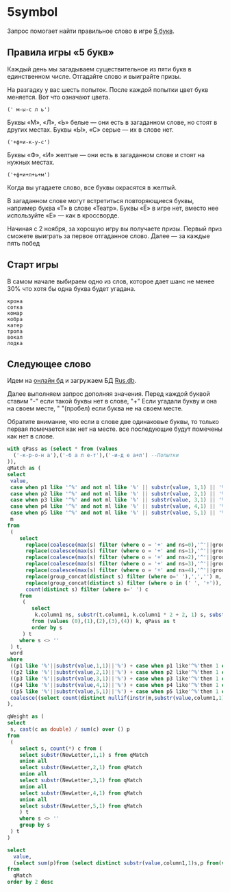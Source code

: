 # 5symbol

Запрос помогает найти правильное слово в игре [5 букв](https://5bukv.tinkoff.ru/). 

## Правила игры «5 букв»

Каждый день мы загадываем существительное из пяти букв в единственном числе.
Отгадайте слово и выиграйте призы.

На разгадку у вас шесть попыток. После каждой попытки цвет букв меняется. Вот что означают цвета.

```plain
(' м-ы-с л ь')
```

Буквы «М», «Л», «Ь» белые — они есть в загаданном слове, но стоят в других местах. Буквы «Ы», «С» серые — их в слове нет.

```plain
('+ф+и-к-у-с')
```

Буквы «Ф», «И» желтые — они есть в загаданном слове и стоят на нужных местах.

```plain
('+ф+и+л+ь+м')
```

Когда вы угадаете слово, все буквы окрасятся в желтый.

В загаданном слове могут встретиться повторяющиеся буквы, например буква «Т» в слове «Театр». Буквы «Ё» в игре нет, вместо нее используйте «Е» — как в кроссворде.

Начиная с 2 ноября, за хорошую игру вы получаете призы. Первый приз сможете выиграть за первое отгаданное слово. Далее — за каждые пять побед

## Старт игры

В самом начале выбираем одно из слов, которое дает шанс не менее 30% что хотя бы одна буква будет угадана.

```plain
крона
сотка
комар
кобра
катер
тропа
вокал
лодка
```

## Следующее слово

Идем на [онлайн бд](https://sqliteonline.com/) и загружаем БД [Rus.db](https://github.com/VASilaev/5symbol/blob/main/rus.db).

Далее выполняем запрос дополняя значения. Перед каждой буквой ставим "-" если такой буквы нет в слове, "+" Если угадали букву и она на своем месте, " "(пробел) если буква не на своем месте. 

Обратите внимание, что если в слове две одинаковые буквы, то только первая помечается как нет на месте. все последующие будут помечены как нет в слове.

```sql
with qPass as (select * from (values 		 
  ('-к-р-о-н а'),('-б а л е-т'),('-и-д е а+л') --Попытки
)),
qMatch as (
select 
 value,
 case when p1 like '^%' and not ml like '%' || substr(value, 1,1) || '%' then substr(value, 1,1) else '' end ||
 case when p2 like '^%' and not ml like '%' || substr(value, 2,1) || '%' then substr(value, 2,1) else '' end ||
 case when p3 like '^%' and not ml like '%' || substr(value, 3,1) || '%' then substr(value, 3,1) else '' end ||
 case when p4 like '^%' and not ml like '%' || substr(value, 4,1) || '%' then substr(value, 4,1) else '' end || 
 case when p5 like '^%' and not ml like '%' || substr(value, 5,1) || '%' then substr(value, 5,1) else '' end NewLetter,
 m
from 
 (
	select 
	  replace(coalesce(max(s) filter (where o = '+' and ns=0),'^'||group_concat(distinct s) filter (where (o='-'or(o=' 'and ns=0)))),',','') p1,
	  replace(coalesce(max(s) filter (where o = '+' and ns=1),'^'||group_concat(distinct s) filter (where (o='-'or(o=' 'and ns=1)))),',','') p2,
	  replace(coalesce(max(s) filter (where o = '+' and ns=2),'^'||group_concat(distinct s) filter (where (o='-'or(o=' 'and ns=2)))),',','') p3,
	  replace(coalesce(max(s) filter (where o = '+' and ns=3),'^'||group_concat(distinct s) filter (where (o='-'or(o=' 'and ns=3)))),',','') p4,
	  replace(coalesce(max(s) filter (where o = '+' and ns=4),'^'||group_concat(distinct s) filter (where (o='-'or(o=' 'and ns=4)))),',','') p5,
	  replace(group_concat(distinct s) filter (where o=' '),',','') m, 
	  replace(group_concat(distinct s) filter (where o in (' ', '+')),',','') ml, 
	  count(distinct s) filter (where o=' ') c
	from
	 (
		select  
		 k.column1 ns, substr(t.column1, k.column1 * 2 + 2, 1) s, substr(t.column1, k.column1 * 2 + 1, 1) o
		from (values (0),(1),(2),(3),(4)) k, qPass as t
		order by s
	 ) t
	where s <> ''
 ) t,
 word 
where 
 ((p1 like '%'||substr(value,1,1)||'%') + case when p1 like'^%'then 1 else 0 end)&1=1 and 
 ((p2 like '%'||substr(value,2,1)||'%') + case when p2 like'^%'then 1 else 0 end)&1=1 and
 ((p3 like '%'||substr(value,3,1)||'%') + case when p3 like'^%'then 1 else 0 end)&1=1 and
 ((p4 like '%'||substr(value,4,1)||'%') + case when p4 like'^%'then 1 else 0 end)&1=1 and
 ((p5 like '%'||substr(value,5,1)||'%') + case when p5 like'^%'then 1 else 0 end)&1=1 and
 coalesce((select count(distinct nullif(instr(m,substr(value,column1,1)),0)) from (values (1),(2),(3),(4),(5))),0) = coalesce(c,0)
),

qWeight as (
select 
 s, cast(c as double) / sum(c) over () p 
from 
 (
	select s, count(*) c from (
	select substr(NewLetter,1,1) s from qMatch
	union all
	select substr(NewLetter,2,1) from qMatch
	union all
	select substr(NewLetter,3,1) from qMatch
	union all
	select substr(NewLetter,4,1) from qMatch
	union all
	select substr(NewLetter,5,1) from qMatch
	) t 
	where s <> ''
	group by s
 ) t
)

select 
  value,
  (select sum(p)from (select distinct substr(value,column1,1)s,p from(values(1),(2),(3),(4),(5)),qWeight where qWeight.s=substr(value,column1,1)) where (m is null or not m like '%'||s||'%')) as nRate
from
  qMatch  
order by 2 desc
```
